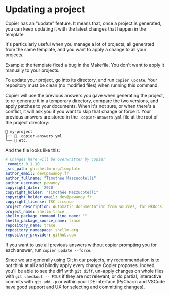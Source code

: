 # Updating a project

Copier has an "update" feature.
It means that, once a project is generated,
you can keep updating it with the latest changes
that happen in the template.

It's particularly useful when you manage a lot of projects,
all generated from the same template, and you want to
apply a change to all your projects.

Example: the template fixed a bug in the Makefile.
You don't want to apply it manually to your projects.

To update your project, go into its directory,
and run `copier update`. Your repository must be clean
(no modified files) when running this command.

Copier will use the previous answers you gave when
generating the project, to re-generate it in a temporary
directory, compare the two versions, and apply patches
to your documents. When it's not sure, or when there's
a conflict, it will ask you if you want to skip that
change or force it. Your previous answers are stored
in the `.copier-answers.yml` file at the root
of the project directory:

```
📁 my-project
├── 📄 .copier-answers.yml
└── 📄 etc.
```

And the file looks like this:

```yaml
# Changes here will be overwritten by Copier
_commit: 0.1.10
_src_path: gh:shellm-org/template
author_email: dev@pawamoy.fr
author_fullname: "Timothée Mazzucotelli"
author_username: pawamoy
copyright_date: '2020'
copyright_holder: "Timothée Mazzucotelli"
copyright_holder_email: dev@pawamoy.fr
copyright_license: ISC License
project_description: Automatic documentation from sources, for MkDocs.
project_name: shellm trace
shellm_package_command_line_name: ""
shellm_package_source_name: trace
repository_name: trace
repository_namespace: shellm-org
repository_provider: github.com
```

If you want to use all previous answers
without copier prompting you for each answer,
run `copier update --force`.

Since we are generally using Git in our projects,
my recommendation is to not think at all
and blindly apply every change Copier proposes.
Indeed, you'll be able to see the diff with `git diff`,
un-apply changes on whole files with `git checkout -- FILE`
if they are not relevant,
or do partial, interactive commits with `git add -p`
or within your IDE interface
(PyCharm and VSCode have good support and UX
for selecting and committing changes).
